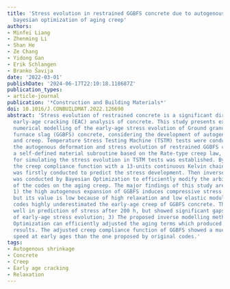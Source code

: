 ```yaml
---
title: 'Stress evolution in restrained GGBFS concrete due to autogenous deformation:
  bayesian optimization of aging creep'
authors:
- Minfei Liang
- Zhenming Li
- Shan He
- Ze Chang
- Yidong Gan
- Erik Schlangen
- Branko Šavija
date: '2022-03-01'
publishDate: '2024-06-17T22:10:18.118687Z'
publication_types:
- article-journal
publication: '*Construction and Building Materials*'
doi: 10.1016/J.CONBUILDMAT.2022.126690
abstract: 'Stress evolution of restrained concrete is a significant direct index in
  early-age cracking (EAC) analysis of concrete. This study presents experiments and
  numerical modelling of the early-age stress evolution of Ground granulated blast
  furnace slag (GGBFS) concrete, considering the development of autogenous deformation
  and creep. Temperature Stress Testing Machine (TSTM) tests were conducted to obtain
  the autogenous deformation and stress evolution of restrained GGBFS concrete. By
  a self-defined material subroutine based on the Rate-type creep law, the FEM model
  for simulating the stress evolution in TSTM tests was established. By characterizing
  the creep compliance function with a 13-units continuous Kelvin chain, forward modelling
  was firstly conducted to predict the stress development. Then inverse modelling
  was conducted by Bayesian Optimization to efficiently modify the arbitrary assumption
  of the codes on the aging creep. The major findings of this study are as follows:
  1) the high autogenous expansion of GGBFS induces compressive stress at first hours,
  but its value is low because of high relaxation and low elastic modulus; 2) The
  codes highly underestimated the early-age creep of GGBFS concrete. They performed
  well in prediction of stress after 200 h, but showed significant gaps in predictions
  of early-age stress evolution; 3) The proposed inverse modelling method with Bayesian
  Optimization can efficiently adjusted the aging terms which produced best modelling
  results. The adjusted creep compliance function of GGBFS showed a much faster aging
  speed at early ages than the one proposed by original codes.'
tags:
- Autogenous shrinkage
- Concrete
- Creep
- Early age cracking
- Relaxation
---
```

